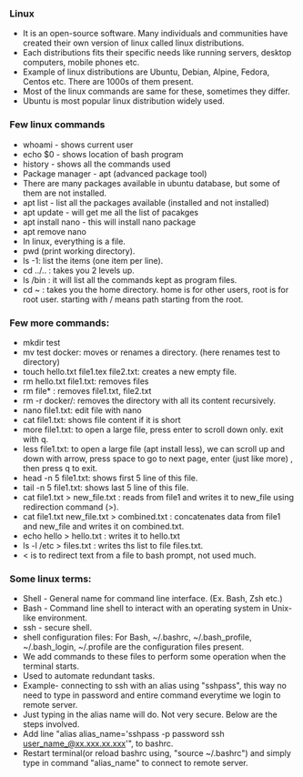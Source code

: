 ### Linux
- It is an open-source software. Many individuals and communities have created their own version of linux called linux distributions.
- Each distributions fits their specific needs like running servers, desktop computers, mobile phones etc.
- Example of linux distributions are Ubuntu, Debian, Alpine, Fedora, Centos etc. There are 1000s of them present.
- Most of the linux commands are same for these, sometimes they differ.
- Ubuntu is most popular linux distribution widely used.

### Few linux commands
- whoami - shows current user
- echo $0 - shows location of bash program
- history - shows all the commands used
- Package manager - apt (advanced package tool)
- There are many packages available in ubuntu database, but some of them are not installed.
- apt list - list all the packages available (installed and not installed)
- apt update - will get me all the list of pacakges
- apt install nano - this will install nano package
- apt remove nano
- In linux, everything is a file.
- pwd (print working directory).
- ls -1: list the items (one item per line).
- cd ../.. : takes you 2 levels up.
- ls /bin : it will list all the commands kept as program files.
- cd ~ : takes you the home directory. home is for other users, root is for root user. starting with / means path starting from the root.

### Few more commands:
- mkdir test
- mv test docker: moves or renames a directory. (here renames test to directory)
- touch hello.txt file1.tex file2.txt: creates a new empty file.
- rm hello.txt file1.txt: removes files
- rm file* : removes file1.txt, file2.txt
- rm -r docker/: removes the directory with all its content recursively.
- nano file1.txt: edit file with nano
- cat file1.txt: shows file content if it is short
- more file1.txt: to open a large file, press enter to scroll down only. exit with q.
- less file1.txt: to open a large file (apt install less), we can scroll up and down with arrow, press space to go to next page, enter (just like more) , then press q to exit.
- head -n 5 file1.txt: shows first 5 line of this file.
- tail -n 5 file1.txt: shows last 5 line of this file.
- cat file1.txt > new_file.txt : reads from file1 and writes it to new_file using redirection command (>).
- cat file1.txt new_file.txt > combined.txt : concatenates data from file1 and new_file and writes it on combined.txt.
- echo hello > hello.txt : writes it to hello.txt
- ls -l /etc > files.txt : writes ths list to file files.txt.
- < is to redirect text from a file to bash prompt, not used much.

### Some linux terms:
- Shell - General name for command line interface. (Ex. Bash, Zsh etc.)
- Bash - Command line shell to interact with an operating system in Unix-like environment.
- ssh - secure shell.
- shell configuration files: For Bash, ~/.bashrc, ~/.bash_profile, ~/.bash_login, ~/.profile are the configuration files present.
- We add commands to these files to perform some operation when the terminal starts.
- Used to automate redundant tasks.
- Example- connecting to ssh with an alias using "sshpass", this way no need to type in password and entire command everytime we login to remote server.
- Just typing in the alias name will do. Not very secure. Below are the steps involved.
- Add line "alias alias_name='sshpass -p password ssh user_name_@xx.xxx.xx.xxx'", to bashrc.
- Restart terminal(or reload bashrc using, "source ~/.bashrc") and simply type in command "alias_name" to connect to remote server.
